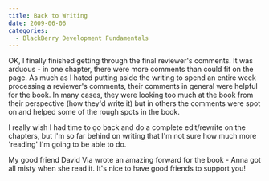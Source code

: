 ```yaml
---
title: Back to Writing
date: 2009-06-06
categories: 
  - BlackBerry Development Fundamentals
---
```


OK, I finally finished getting through the final reviewer's comments. It was arduous - in one chapter, there were more comments than could fit on the page. As much as I hated putting aside the writing to spend an entire week processing a reviewer's comments, their comments in general were helpful for the book. In many cases, they were looking too much at the book from their perspective (how they'd write it) but in others the comments were spot on and helped some of the rough spots in the book.

I really wish I had time to go back and do a complete edit/rewrite on the chapters, but I'm so far behind on writing that I'm not sure how much more 'reading' I'm going to be able to do.

My good friend David Via wrote an amazing forward for the book - Anna got all misty when she read it. It's nice to have good friends to support you!
